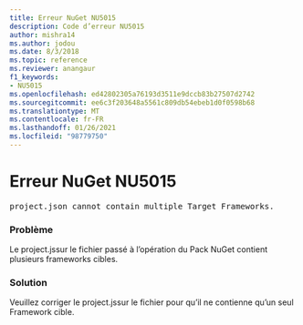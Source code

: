 ```yaml
---
title: Erreur NuGet NU5015
description: Code d’erreur NU5015
author: mishra14
ms.author: jodou
ms.date: 8/3/2018
ms.topic: reference
ms.reviewer: anangaur
f1_keywords:
- NU5015
ms.openlocfilehash: ed42802305a76193d3511e9dccb83b27507d2742
ms.sourcegitcommit: ee6c3f203648a5561c809db54ebeb1d0f0598b68
ms.translationtype: MT
ms.contentlocale: fr-FR
ms.lasthandoff: 01/26/2021
ms.locfileid: "98779750"
---
```

# <a name="nuget-error-nu5015"></a>Erreur NuGet NU5015
<pre>project.json cannot contain multiple Target Frameworks.</pre>

### <a name="issue"></a>Problème

Le project.jssur le fichier passé à l’opération du Pack NuGet contient plusieurs frameworks cibles.


### <a name="solution"></a>Solution

Veuillez corriger le project.jssur le fichier pour qu’il ne contienne qu’un seul Framework cible.

